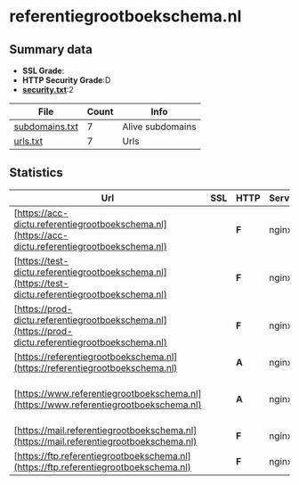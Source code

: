 

# referentiegrootboekschema.nl
## Summary data


 - **SSL Grade**:
 - **HTTP Security Grade**:D
 - **[security.txt](https://www.digitaleoverheid.nl/nieuws/standaard-security-txt-nu-verplicht-voor-overheid/)**:2


| File       | Count | Info |
|------------|-------|------|
|[subdomains.txt](/data/referentiegrootboekschema.nl/subdomains.txt)|7|Alive subdomains|
|[urls.txt](/data/referentiegrootboekschema.nl/urls.txt)|7|Urls|


## Statistics


| Url | SSL | HTTP | Server | Cookie | HSTS | CORS | CTO | CSP | XFO | XXP | RP |FP| Tech |Title |
|--------|-------|-------|------|------|------|------|------|------|------|------|------|------|------|------|
|[https://acc-dictu.referentiegrootboekschema.nl](https://acc-dictu.referentiegrootboekschema.nl)| | **F**|nginx| | | | | | | | :white_check_mark: | |Basic Nginx|401 Authorizatio...|
|[https://test-dictu.referentiegrootboekschema.nl](https://test-dictu.referentiegrootboekschema.nl)| | **F**|nginx| | | | | | | | :white_check_mark: | |Basic Nginx|401 Authorizatio...|
|[https://prod-dictu.referentiegrootboekschema.nl](https://prod-dictu.referentiegrootboekschema.nl)| | **F**|nginx| | | | | | | | :white_check_mark: | |HSTS Nginx|301 Moved Perman...|
|[https://referentiegrootboekschema.nl](https://referentiegrootboekschema.nl)| | **A**|nginx| |:white_check_mark: | | | :white_check_mark:| :white_check_mark: | :white_check_mark: | :white_check_mark: | |HSTS Nginx|301 Moved Perman...|
|[https://www.referentiegrootboekschema.nl](https://www.referentiegrootboekschema.nl)| | **A**|nginx| |:white_check_mark: | | | :white_check_mark:| :white_check_mark: | :white_check_mark: | :white_check_mark: | |Drupal HSTS Nginx PHP|Home | Referenti...|
|[https://mail.referentiegrootboekschema.nl](https://mail.referentiegrootboekschema.nl)| | **F**|nginx| | | | | | | | :white_check_mark: | |Basic Nginx|401 Authorizatio...|
|[https://ftp.referentiegrootboekschema.nl](https://ftp.referentiegrootboekschema.nl)| | **F**|nginx| | | | | | | | :white_check_mark: | |Nginx|301 Moved Perman...|


